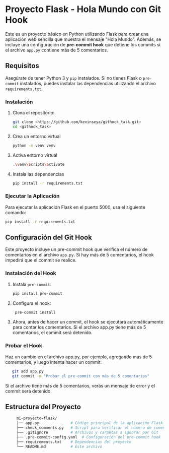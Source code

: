 # Proyecto Flask - Hola Mundo con Git Hook

Este es un proyecto básico en Python utilizando Flask para crear una aplicación web sencilla que muestra el mensaje "Hola Mundo". Además, se incluye una configuración de **pre-commit hook** que detiene los commits si el archivo `app.py` contiene más de 5 comentarios.

## Requisitos

Asegúrate de tener Python 3 y `pip` instalados. Si no tienes Flask o `pre-commit` instalados, puedes instalar las dependencias utilizando el archivo `requirements.txt`.

### Instalación

1. Clona el repositorio:

   ```bash
   git clone <https://github.com/kevinseya/githock_task.git>
   cd <githock_task>
   ```
2. Crea un entorno virtual
    ```bash
   python -m venv venv
   ```
3. Activa entorno virtual
   ```bash
   .\venv\Scripts\activate
   ```
4. Instala las dependencias
   ```bash
   pip install -r requirements.txt
   ```
### Ejecutar la Aplicación
Para ejecutar la aplicación Flask en el puerto 5000, usa el siguiente comando:
   ```bash
   pip install -r requirements.txt
   ```
## Configuración del Git Hook
Este proyecto incluye un pre-commit hook que verifica el número de comentarios en el archivo `app.py`. Si hay más de 5 comentarios, el hook impedirá que el commit se realice.

### Instalación del Hook
1. Instala `pre-commit`:
   ```bash
   pip install pre-commit
   ```
2. Configura el hook:
   ```bash
    pre-commit install
   ```
3. Ahora, antes de hacer un commit, el hook se ejecutará automáticamente para contar los comentarios. Si el archivo app.py tiene más de 5 comentarios, el commit será detenido.

### Probar el Hook
Haz un cambio en el archivo app.py, por ejemplo, agregando más de 5 comentarios, y luego intenta hacer un commit:
 ```bash
    git add app.py
    git commit -m "Probar el pre-commit con más de 5 comentarios"
 ```
Si el archivo tiene más de 5 comentarios, verás un mensaje de error y el commit será detenido.

## Estructura del Proyecto
   ```bash
        mi-proyecto-flask/
        ├── app.py              # Código principal de la aplicación Flask
        ├── check_comments.py   # Script para verificar el número de comentarios
        ├── .gitignore          # Archivos y carpetas a ignorar por Git
        ├── .pre-commit-config.yaml  # Configuración del pre-commit hook
        ├── requirements.txt    # Dependencias del proyecto
        └── README.md           # Este archivo
   ```


